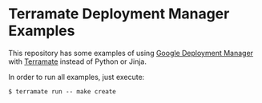# Terramate Deployment Manager Examples

This repository has some examples of using 
[Google Deployment Manager](https://cloud.google.com/deployment-manager/docs)
with [Terramate](https://github.com/mineiros-io/terramate) instead of Python or
Jinja.

In order to run all examples, just execute:

```
$ terramate run -- make create
```
